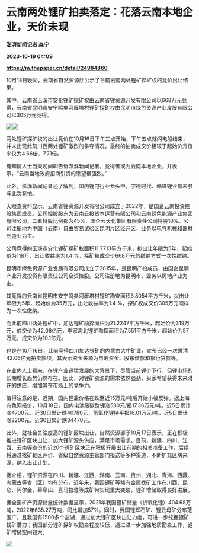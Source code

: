 # 云南两处锂矿拍卖落定：花落云南本地企业，天价未现
**澎湃新闻记者 森宁**

**2023-10-19 04:09**

**https://m.thepaper.cn/detail/24984860**

10月18日晚间，云南省自然资源厅公示了日前云南两处锂矿探矿权的竞价出让结果。

其中，云南省玉溪市安化锂矿探矿权由云南省锂资源开发有限公司以668万元竞得，云南省昆明市安宁鸣矣河雁塔村锂矿探矿权由昆明市绿色资源产业发展有限公司以305万元竞得。

![](https://imagecloud.thepaper.cn/thepaper/image/274/730/800.jpg)![](https://imagecloud.thepaper.cn/thepaper/image/274/730/939.jpg)

两处锂矿探矿权的出让竞价在10月16日下午三点开始，下午五点就闪电般结束，并未出现此前川西两处锂矿激烈的争夺情况。最终的拍卖成交价相较于起始价升值率仅为4.66倍、7.71倍。

有知情人士当天晚间即告诉澎湃新闻记者，竞得者或为云南本地企业，并表示，“云南当地政府招商引资的愿望很强烈。”

此外，澎湃新闻记者还了解到，国内锂电行业龙头中，宁德时代、赣锋锂业都未参与此次竞拍。

天眼查资料显示，云南省锂资源开发有限公司成立于2022年，是国企云南投资控股集团成员。公司控股股东为云南云投资本运营有限公司和云南绿色能源产业集团有限公司，二者持股比例都为45%，国企云天化集团有限责任公司持股10%。公司注册地为中国（云南）自由贸易试验区昆明片区经开区，业务以电气机械和器材制造业为主。

公司竞得的玉溪市安化锂矿探矿权面积11.7713平方千米，拟出让年限为5年，起始价为118万，出让收益率为1.4 %，探矿权成交价668万元的缴纳方式一次性缴纳。

昆明市绿色资源产业发展有限公司成立于2015年，是昆明产投成员，由国企昆明产业开发投资有限责任公司全资控股。公司注册地为昆明市，业务以房地产业为主。

其竞得的云南省昆明市安宁鸣矣河雁塔村锂矿勘查面积6.8054平方千米，拟出让年限为5年，起始价为35万元，出让收益率为1.4 %，探矿权成交价305万元同样为一次性缴纳。

而此前四川两处锂矿中，加达锂矿勘探面积为21.2247平方千米，起始价为319万元，成交价为42.06亿元，李家沟北锂矿勘探面积为7.551平方千米，起始价为57万元，成交价为10.1亿元。

也是在10月16日，此前竞得四川加达锂矿的内蒙古大中矿业，宣布已经一次缴清42.06亿元拍卖款项，其表示资金来源为自筹资金、股东借款和银行贷款等。

在业内人士看来，在锂产业迅猛发展的大背景下，尽管当前锂价下行，但锂市场的长期增长趋势仍然存在。因此，对锂矿资源的需求依然强劲，买家希望获得未来潜在的供应，增加其在市场上的竞争力。

值得注意的是，近期，国内锂盐价格在跌至近15万元/吨后开始小幅反弹。据上海有色网报价，10月18日，国内电池级碳酸锂涨580元/报17.36万元/吨，近5日累计涨4700元，近30日累计跌40780元，氢氧化锂持平报16.01万元/吨，近5日累计涨2200元，近30日累计跌34470元。

此外，就社会关注度高的锂矿区块出让，自然资源部于10月17日表示，正在积极推进锂矿区块出让，加大锂矿源头供应，满足市场需求。目前，新疆、四川、江西、云南等省份的近20个锂矿区块正在积极开展出让前期的相关准备工作，后续将通过找矿靶区评价、省级自然资源主管部门报送等多种渠道，不断扩充区块来源，纳入出让计划。

据介绍，锂矿资源在四川、新疆、江西、湖南、云南、贵州、湖北、青海、西藏、内蒙古等省（区）均有分布。近年来，我国锂矿等稀有金属找矿工作在川西、昆仑、阿尔金、幕阜山、喜马拉雅等成矿带实现重大突破，锂矿增储取得良好进展。

据全国矿产资源储量统计数据显示，2021年我国锂矿储量（折氧化锂）404.68万吨，2022年635.27万吨，同比增加57%。同时，我国锂辉石矿、锂云母矿分布范围广，且我国有1500多个盐湖，通过加大锂矿区块出让力度，可进一步挖掘锂矿找矿潜力；我国部分锂矿探矿权勘查程度较低，通过进一步加强地质勘查工作，锂矿增储空间较大。

![](https://imagecloud.thepaper.cn/thepaper/image/274/731/237.jpeg)
